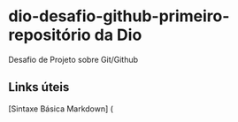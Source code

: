 # dio-desafio-github-primeiro-repositório da Dio
Desafio de Projeto sobre Git/Github

## Links úteis
[Sintaxe Básica Markdown] (
